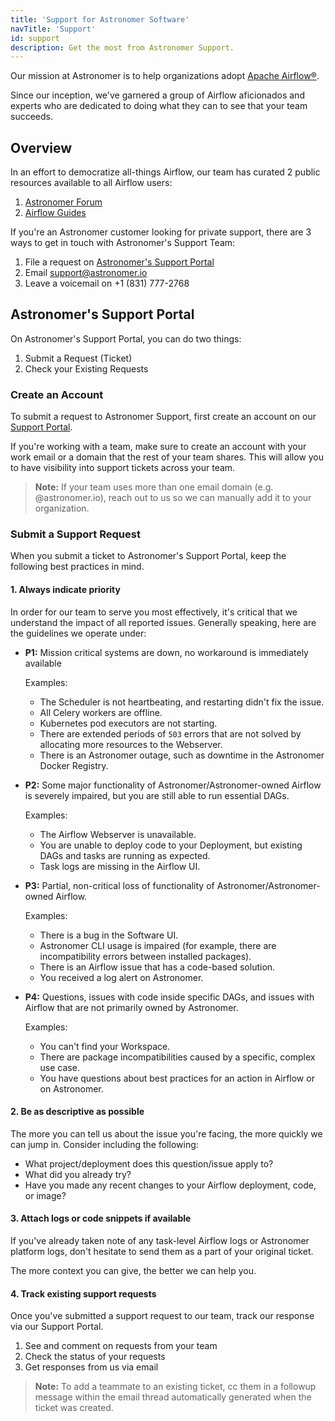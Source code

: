 ```yaml
---
title: 'Support for Astronomer Software'
navTitle: 'Support'
id: support
description: Get the most from Astronomer Support.
---
```


Our mission at Astronomer is to help organizations adopt [Apache Airflow®](https://airflow.apache.org/).

Since our inception, we've garnered a group of Airflow aficionados and experts who are dedicated to doing what they can to see that your team succeeds.

## Overview

In an effort to democratize all-things Airflow, our team has curated 2 public resources available to all Airflow users:

1. [Astronomer Forum](https://forum.astronomer.io)
2. [Airflow Guides](https://www.astronomer.io/guides/airflow-and-hashicorp-vault)

If you're an Astronomer customer looking for private support, there are 3 ways to get in touch with Astronomer's Support Team:

1. File a request on [Astronomer's Support Portal](https://support.astronomer.io/hc/en-us)
2. Email [support@astronomer.io](mailto:support@astronomer.io)
3. Leave a voicemail on +1 (831) 777-2768

## Astronomer's Support Portal

On Astronomer's Support Portal, you can do two things:

1. Submit a Request (Ticket)
2. Check your Existing Requests

### Create an Account

To submit a request to Astronomer Support, first create an account on our [Support Portal](https://support.astronomer.io).

If you're working with a team, make sure to create an account with your work email or a domain that the rest of your team shares. This will allow you to have visibility into support tickets across your team.

> **Note:** If your team uses more than one email domain (e.g. @astronomer.io), reach out to us so we can manually add it to your organization.

### Submit a Support Request

When you submit a ticket to Astronomer's Support Portal, keep the following best practices in mind.

#### 1. Always indicate priority

In order for our team to serve you most effectively, it's critical that we understand the impact of all reported issues. Generally speaking, here are the guidelines we operate under:

- **P1:** Mission critical systems are down, no workaround is immediately available

    Examples:

    - The Scheduler is not heartbeating, and restarting didn't fix the issue.
    - All Celery workers are offline.
    - Kubernetes pod executors are not starting.
    - There are extended periods of `503` errors that are not solved by allocating more resources to the Webserver.
    - There is an Astronomer outage, such as downtime in the Astronomer Docker Registry.

- **P2:** Some major functionality of Astronomer/Astronomer-owned Airflow is severely impaired, but you are still able to run essential DAGs.

    Examples:

    - The Airflow Webserver is unavailable.
    - You are unable to deploy code to your Deployment, but existing DAGs and tasks are running as expected.
    - Task logs are missing in the Airflow UI.

- **P3:** Partial, non-critical loss of functionality of Astronomer/Astronomer-owned Airflow.

    Examples:

    - There is a bug in the Software UI.
    - Astronomer CLI usage is impaired (for example, there are incompatibility errors between installed packages).
    - There is an Airflow issue that has a code-based solution.
    - You received a log alert on Astronomer.

- **P4:** Questions, issues with code inside specific DAGs, and issues with Airflow that are not primarily owned by Astronomer.

    Examples:

    - You can't find your Workspace.
    - There are package incompatibilities caused by a specific, complex use case.
    - You have questions about best practices for an action in Airflow or on Astronomer.

#### 2. Be as descriptive as possible

The more you can tell us about the issue you're facing, the more quickly we can jump in. Consider including the following:

- What project/deployment does this question/issue apply to?
- What did you already try?
- Have you made any recent changes to your Airflow deployment, code, or image?

#### 3. Attach logs or code snippets if available

If you've already taken note of any task-level Airflow logs or Astronomer platform logs, don't hesitate to send them as a part of your original ticket.

The more context you can give, the better we can help you.

#### 4. Track existing support requests

Once you've submitted a support request to our team, track our response via our Support Portal.

1. See and comment on requests from your team
2. Check the status of your requests
3. Get responses from us via email

> **Note:** To add a teammate to an existing ticket, cc them in a followup message within the email thread automatically generated when the ticket was created.
